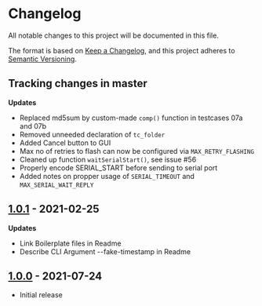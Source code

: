 # Changelog

All notable changes to this project will be documented in this file.

The format is based on [Keep a Changelog](https://keepachangelog.com/en/1.0.0/),
and this project adheres to [Semantic Versioning](https://semver.org/spec/v2.0.0.html).

## Tracking changes in master

**Updates**
- Replaced md5sum by custom-made `comp()` function in testcases 07a and 07b
- Removed unneeded declaration of `tc_folder`
- Added Cancel button to GUI
- Max no of retries to flash can now be configured via `MAX_RETRY_FLASHING`
- Cleaned up function `waitSerialStart()`, see issue #56
- Properly encode SERIAL_START before sending to serial port
- Added notes on propper usage of `SERIAL_TIMEOUT` and `MAX_SERIAL_WAIT_REPLY`


## [1.0.1](https://github.com/Amerlander/svelte-typeahead-multiselect/releases/tag/v1.0.0) - 2021-02-25

**Updates**

- Link Boilerplate files in Readme
- Describe CLI Argument --fake-timestamp in Readme

## [1.0.0](https://github.com/calliope-edu/CalliopEO_AstroPi/releases/tag/v1.0.0) - 2021-07-24

- Initial release